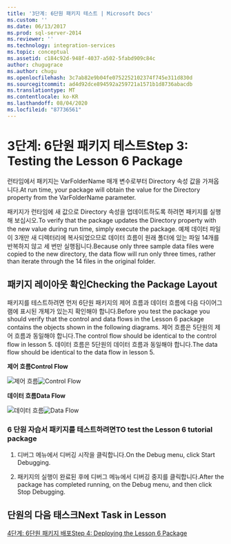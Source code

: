 ```yaml
---
title: '3단계: 6단원 패키지 테스트 | Microsoft Docs'
ms.custom: ''
ms.date: 06/13/2017
ms.prod: sql-server-2014
ms.reviewer: ''
ms.technology: integration-services
ms.topic: conceptual
ms.assetid: c184c92d-948f-4037-a502-5fabd909c84c
author: chugugrace
ms.author: chugu
ms.openlocfilehash: 3c7ab82e9b04fe0752252102374f745e311d830d
ms.sourcegitcommit: ad4d92dce894592a259721a1571b1d8736abacdb
ms.translationtype: MT
ms.contentlocale: ko-KR
ms.lasthandoff: 08/04/2020
ms.locfileid: "87736561"
---
```

# <a name="step-3-testing-the-lesson-6-package"></a><span data-ttu-id="837f2-102">3단계: 6단원 패키지 테스트</span><span class="sxs-lookup"><span data-stu-id="837f2-102">Step 3: Testing the Lesson 6 Package</span></span>
  <span data-ttu-id="837f2-103">런타임에서 패키지는 VarFolderName 매개 변수로부터 Directory 속성 값을 가져옵니다.</span><span class="sxs-lookup"><span data-stu-id="837f2-103">At run time, your package will obtain the value for the Directory property from the VarFolderName parameter.</span></span>  
  
 <span data-ttu-id="837f2-104">패키지가 런타임에 새 값으로 Directory 속성을 업데이트하도록 하려면 패키지를 실행해 보십시오.</span><span class="sxs-lookup"><span data-stu-id="837f2-104">To verify that the package updates the Directory property with the new value during run time, simply execute the package.</span></span> <span data-ttu-id="837f2-105">예제 데이터 파일이 3개만 새 디렉터리에 복사되었으므로 데이터 흐름이 원래 폴더에 있는 파일 14개를 반복하지 않고 세 번만 실행됩니다.</span><span class="sxs-lookup"><span data-stu-id="837f2-105">Because only three sample data files were copied to the new directory, the data flow will run only three times, rather than iterate through the 14 files in the original folder.</span></span>  
  
## <a name="checking-the-package-layout"></a><span data-ttu-id="837f2-106">패키지 레이아웃 확인</span><span class="sxs-lookup"><span data-stu-id="837f2-106">Checking the Package Layout</span></span>  
 <span data-ttu-id="837f2-107">패키지를 테스트하려면 먼저 6단원 패키지의 제어 흐름과 데이터 흐름에 다음 다이어그램에 표시된 개체가 있는지 확인해야 합니다.</span><span class="sxs-lookup"><span data-stu-id="837f2-107">Before you test the package you should verify that the control and data flows in the Lesson 6 package contains the objects shown in the following diagrams.</span></span> <span data-ttu-id="837f2-108">제어 흐름은 5단원의 제어 흐름과 동일해야 합니다.</span><span class="sxs-lookup"><span data-stu-id="837f2-108">The control flow should be identical to the control flow in lesson 5.</span></span> <span data-ttu-id="837f2-109">데이터 흐름은 5단원의 데이터 흐름과 동일해야 합니다.</span><span class="sxs-lookup"><span data-stu-id="837f2-109">The data flow should be identical to the data flow in lesson 5.</span></span>  
  
 <span data-ttu-id="837f2-110">**제어 흐름**</span><span class="sxs-lookup"><span data-stu-id="837f2-110">**Control Flow**</span></span>  
  
 <span data-ttu-id="837f2-111">![제어 흐름](../../2014/tutorials/media/task3lesson6control.jpg "제어 흐름")</span><span class="sxs-lookup"><span data-stu-id="837f2-111">![Control Flow](../../2014/tutorials/media/task3lesson6control.jpg "Control Flow")</span></span>  
  
 <span data-ttu-id="837f2-112">**데이터 흐름**</span><span class="sxs-lookup"><span data-stu-id="837f2-112">**Data Flow**</span></span>  
  
 <span data-ttu-id="837f2-113">![데이터 흐름](../../2014/tutorials/media/task3lesson6data.jpg "데이터 흐름")</span><span class="sxs-lookup"><span data-stu-id="837f2-113">![Data Flow](../../2014/tutorials/media/task3lesson6data.jpg "Data Flow")</span></span>  
  
### <a name="to-test-the-lesson-6-tutorial-package"></a><span data-ttu-id="837f2-114">6 단원 자습서 패키지를 테스트하려면</span><span class="sxs-lookup"><span data-stu-id="837f2-114">TO test the Lesson 6 tutorial package</span></span>  
  
1.  <span data-ttu-id="837f2-115">디버그 메뉴에서 디버깅 시작을 클릭합니다.</span><span class="sxs-lookup"><span data-stu-id="837f2-115">On the Debug menu, click Start Debugging.</span></span>  
  
2.  <span data-ttu-id="837f2-116">패키지의 실행이 완료된 후에 디버그 메뉴에서 디버깅 중지를 클릭합니다.</span><span class="sxs-lookup"><span data-stu-id="837f2-116">After the package has completed running, on the Debug menu, and then click Stop Debugging.</span></span>  
  
## <a name="next-task-in-lesson"></a><span data-ttu-id="837f2-117">단원의 다음 태스크</span><span class="sxs-lookup"><span data-stu-id="837f2-117">Next Task in Lesson</span></span>  
 [<span data-ttu-id="837f2-118">4단계: 6단원 패키지 배포</span><span class="sxs-lookup"><span data-stu-id="837f2-118">Step 4: Deploying the Lesson 6 Package</span></span>](../integration-services/lesson-6-4-deploying-the-lesson-6-package.md)  
  
  
